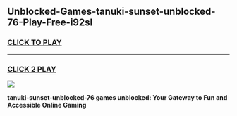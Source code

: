 
## Unblocked-Games-tanuki-sunset-unblocked-76-Play-Free-i92sl
<h3>
<a href="https://premium76.site?title=tanuki-sunset-unblocked-76&ref=24M">CLICK TO PLAY</a></h3>
<hr>

<h3>
<a href="https://premium76.site?title=tanuki-sunset-unblocked-76&ref=24M">CLICK 2 PLAY</a>
  
</h3>

<a href="https://premium76.site?title=tanuki-sunset-unblocked-76&ref=24M"><img src="https://clearcache.store/games.png"></a>


**tanuki-sunset-unblocked-76 games unblocked: Your Gateway to Fun and Accessible Online Gaming**
